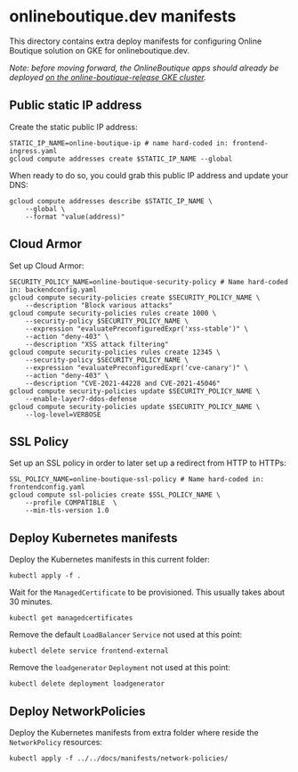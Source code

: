 # onlineboutique.dev manifests

This directory contains extra deploy manifests for configuring Online Boutique solution on GKE for onlineboutique.dev.

_Note: before moving forward, the OnlineBoutique apps should already be deployed [on the online-boutique-release GKE cluster](../../hack#10-deploy-releasekubernetes-manifestsyaml-to-our-online-boutique-release-gke-cluster)._

## Public static IP address

Create the static public IP address:
```
STATIC_IP_NAME=online-boutique-ip # name hard-coded in: frontend-ingress.yaml
gcloud compute addresses create $STATIC_IP_NAME --global
```

When ready to do so, you could grab this public IP address and update your DNS:
```
gcloud compute addresses describe $STATIC_IP_NAME \
    --global \
    --format "value(address)"
```

## Cloud Armor

Set up Cloud Armor:
```
SECURITY_POLICY_NAME=online-boutique-security-policy # Name hard-coded in: backendconfig.yaml
gcloud compute security-policies create $SECURITY_POLICY_NAME \
    --description "Block various attacks"
gcloud compute security-policies rules create 1000 \
    --security-policy $SECURITY_POLICY_NAME \
    --expression "evaluatePreconfiguredExpr('xss-stable')" \
    --action "deny-403" \
    --description "XSS attack filtering"
gcloud compute security-policies rules create 12345 \
    --security-policy $SECURITY_POLICY_NAME \
    --expression "evaluatePreconfiguredExpr('cve-canary')" \
    --action "deny-403" \
    --description "CVE-2021-44228 and CVE-2021-45046"
gcloud compute security-policies update $SECURITY_POLICY_NAME \
    --enable-layer7-ddos-defense
gcloud compute security-policies update $SECURITY_POLICY_NAME \
    --log-level=VERBOSE
```

## SSL Policy

Set up an SSL policy in order to later set up a redirect from HTTP to HTTPs:
```
SSL_POLICY_NAME=online-boutique-ssl-policy # Name hard-coded in: frontendconfig.yaml
gcloud compute ssl-policies create $SSL_POLICY_NAME \
    --profile COMPATIBLE  \
    --min-tls-version 1.0
```

## Deploy Kubernetes manifests

Deploy the Kubernetes manifests in this current folder:
```
kubectl apply -f .
```

Wait for the `ManagedCertificate` to be provisioned. This usually takes about 30 minutes.
```
kubectl get managedcertificates
```

Remove the default `LoadBalancer` `Service` not used at this point:
```
kubectl delete service frontend-external
```

Remove the `loadgenerator` `Deployment` not used at this point:
```
kubectl delete deployment loadgenerator
```

## Deploy NetworkPolicies

Deploy the Kubernetes manifests from extra folder where reside the `NetworkPolicy` resources:
```
kubectl apply -f ../../docs/manifests/network-policies/
```